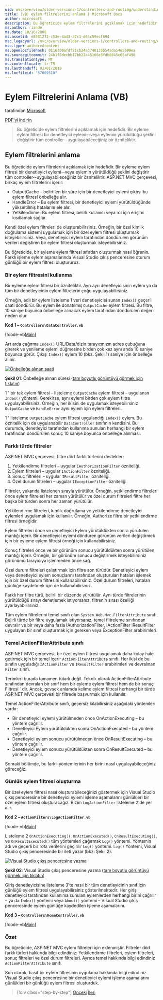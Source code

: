 ```yaml
---
uid: mvc/overview/older-versions-1/controllers-and-routing/understanding-action-filters-vb
title: (VB) eylem filtrelerini anlama | Microsoft Docs
author: microsoft
description: Bu öğreticide eylem filtrelerini açıklamak için hedefidir. Bir eyleme eylem filtresi bir denetleyici eylemi--ya da tüm bir denetleyiciye uygulanan bir özniteliktir...
ms.author: riande
ms.date: 10/16/2008
ms.assetid: e83812f2-c53e-4a43-a7c1-d64c59ecf694
msc.legacyurl: /mvc/overview/older-versions-1/controllers-and-routing/understanding-action-filters-vb
msc.type: authoredcontent
ms.openlocfilehash: 0116306afdf21cb24a374013bb54ada54e5699ea
ms.sourcegitcommit: 24b1f6decbb17bb22a45166e5fdb0845c65af498
ms.translationtype: MT
ms.contentlocale: tr-TR
ms.lasthandoff: 03/01/2019
ms.locfileid: "57069510"
---
```

<a name="understanding-action-filters-vb"></a>Eylem Filtrelerini Anlama (VB)
====================
tarafından [Microsoft](https://github.com/microsoft)

[PDF'yi indirin](http://download.microsoft.com/download/e/f/3/ef3f2ff6-7424-48f7-bdaa-180ef64c3490/ASPNET_MVC_Tutorial_14_VB.pdf)

> Bu öğreticide eylem filtrelerini açıklamak için hedefidir. Bir eyleme eylem filtresi bir denetleyici eylemi--veya eylemin yürütüldüğü şeklini değiştirir tüm controller--uygulayabileceğiniz bir özniteliktir.


## <a name="understanding-action-filters"></a>Eylem filtrelerini anlama

Bu öğreticide eylem filtrelerini açıklamak için hedefidir. Bir eyleme eylem filtresi bir denetleyici eylemi--veya eylemin yürütüldüğü şeklini değiştirir tüm controller--uygulayabileceğiniz bir özniteliktir. ASP.NET MVC çerçevesi, birkaç eylem filtrelerini içerir:

- OutputCache – belirtilen bir süre için bir denetleyici eylemi çıktısı bu eylem filtresi önbelleğe alır.
- HandleError – Bu eylem filtresi, bir denetleyici eylemi yürütüldüğünde yükseltilmiş hatalarını ele alır.
- Yetkilendirme: Bu eylem filtresi, belirli kullanıcı veya rol için erişimi kısıtlamak sağlar.

Kendi özel eylem filtreleri de oluşturabilirsiniz. Örneğin, bir özel kimlik doğrulama sistemi uygulamak için bir özel eylem filtresi oluşturmak isteyebilirsiniz. Veya, denetleyici eylem tarafından döndürülen görünüm verileri değiştiren bir eylem filtresi oluşturmak isteyebilirsiniz.

Bu öğreticide, bir eyleme eylem filtresi sıfırdan oluşturmak nasıl öğrenin. Farklı işleme eylem aşamalarında Visual Studio çıkış penceresine oturum günlüğü bir eylem filtresi oluştururuz.

### <a name="using-an-action-filter"></a>Bir eylem filtresini kullanma

Bir eyleme eylem filtresi bir özniteliktir. Ayrı ayrı denetleyicisinin eylem ya da tüm bir denetleyicinin eylem filtrelerin çoğu uygulayabilirsiniz.

Örneğin, adlı bir eylem listeleme 1 veri denetleyicisi sunan `Index()` geçerli saati döndürür. Bu eylem ile donatılmış `OutputCache` eylem filtresi. Bu filtre, 10 saniye boyunca önbelleğe alınacak eylem tarafından döndürülen değeri neden olur.

**Kod 1 – `Controllers\DataController.vb`**

[!code-vb[Main](understanding-action-filters-vb/samples/sample1.vb)]

Art arda çağırma `Index()` URL/Data/dizin tarayıcınızın adres çubuğuna girerek ve yenileme eylemi düğmesine birden çok kez aynı anda 10 saniye boyunca görür. Çıkışı `Index()` eylem 10 (bkz. Şekil 1) saniye için önbelleğe alınır.


[![Önbelleğe alınan saati](understanding-action-filters-vb/_static/image2.png)](understanding-action-filters-vb/_static/image1.png)

**Şekil 01**: Önbelleğe alınan süresi ([tam boyutlu görüntüyü görmek için tıklatın](understanding-action-filters-vb/_static/image3.png))


1 ' bir tek eylem filtresi – listeleme `OutputCache` eylem filtresi – uygulanan `Index()` yöntemi. Gerekirse, aynı eylemi birden çok eylem filtre uygulayabilirsiniz. Örneğin, her ikisini de uygulamak isteyebilirsiniz `OutputCache` ve `HandleError` aynı eylem için eylem filtreleri.

1 ' listeleme `OutputCache` eylem filtresi uygulandığı `Index()` eylem. Bu öznitelik için de uygulanabilir `DataController` sınıfının kendisini. Bu durumda, denetleyici tarafından kullanıma sunulan herhangi bir eylem tarafından döndürülen sonuç 10 saniye boyunca önbelleğe alınması.

### <a name="the-different-types-of-filters"></a>Farklı türde filtreler

ASP.NET MVC çerçevesi, filtre dört farklı türlerini destekler:

1. Yetkilendirme filtreleri – uygular `IAuthorizationFilter` özniteliği.
2. Eylem filtreleri – uygular `IActionFilter` özniteliği.
3. Sonuç filtreleri – uygular `IResultFilter` özniteliği.
4. Özel durum filtreleri – uygular `IExceptionFilter` özniteliği.

Filtreler, yukarıda listelenen sırayla yürütülür. Örneğin, yetkilendirme filtreleri önce eylem filtreleri her zaman yürütülür ve özel durum filtreleri filtre her başka bir türden sonra her zaman yürütülür.

Yetkilendirme filtreleri, kimlik doğrulama ve yetkilendirme denetleyici eylemleri uygulamak için kullanılır. Örneğin, Authorize filtre bir yetkilendirme filtresi örneğidir.

Eylem filtreleri önce ve denetleyici Eylem yürütüldükten sonra yürütülen mantığı içerir. Bir denetleyici eylemi döndüren görünüm verileri değiştirmek için bir eyleme eylem filtresi örneği için kullanabilirsiniz.

Sonuç filtreleri önce ve bir görünüm sonucu yürütüldükten sonra yürütülen mantığı içerir. Örneğin, bir görünüm sonucu değiştirmek isteyebilirsiniz görünümü tarayıcıya işlenmeden önce sağ.

Özel durum filtreleri çalıştırmak için filtre son türüdür. Denetleyici eylem veya denetleyici eylem sonuçlarını tarafından oluşturulan hataları işlemek için bir özel durum filtresini kullanabilirsiniz. Özel durum filtreleri, hataları günlüğe kaydetmek için de kullanabilirsiniz.

Farklı her filtre türü, belirli bir düzende yürütülür. Aynı türde filtrelerinin yürütüldüğü sırayı denetlemek istiyorsanız, filtrenin sırası özelliği ayarlayabilirsiniz.

Tüm eylem filtrelerini temel sınıfı olan `System.Web.Mvc.FilterAttribute` sınıfı. Belirli türde bir filtre uygulamak istiyorsanız, temel filtreleme sınıfından devralır ve bir veya daha fazla IAuthorizationFilter, IActionFilter IResultFilter uygulayan bir sınıf oluşturmak için gereken veya ExceptionFilter arabirimleri.

### <a name="the-base-actionfilterattribute-class"></a>Temel ActionFilterAttribute sınıfı

ASP.NET MVC çerçevesi, bir özel eylem filtresi uygulamak daha kolay hale getirmek için bir temel içerir `ActionFilterAttribute` sınıfı. Her ikisi de bu sınıfın uyguladığı `IActionFilter` ve `IResultFilter` arabirimleri ve devralınan `Filter` sınıfı.

Terimleri burada tamamen tutarlı değil. Teknik olarak ActionFilterAttribute sınıfından devralan bir sınıf hem bir eyleme eylem filtresi hem de bir sonuç Filtresi ' dir. Ancak, gevşek anlamda kelime eylem filtresi herhangi bir türde ASP.NET MVC çerçevesi bir filtrede başvurmak için kullanılır.

Temel ActionFilterAttribute sınıfı, geçersiz kılabilirsiniz aşağıdaki yöntemleri vardır:

- Bir denetleyici eylemi yürütülmeden önce OnActionExecuting – bu yöntem çağrılır.
- Denetleyici Eylem yürütüldükten sonra OnActionExecuted – bu yöntem çağrılır.
- Denetleyici eylem sonucu yürütülmeden önce OnResultExecuting – bu yöntem çağrılır.
- Denetleyici eylem sonucu yürütüldükten sonra OnResultExecuted – bu yöntem çağrılır.

Sonraki bölümde, bu farklı yöntemlerinin her birini nasıl uygulayabileceğiniz göreceğiz.

### <a name="creating-a-log-action-filter"></a>Günlük eylem filtresi oluşturma

Bir özel eylem filtresi nasıl oluşturabileceğinizi göstermek için Visual Studio çıkış penceresine bir denetleyici eylemi işleme aşamalarını günlükleri bir özel eylem filtresi oluşturacağız. Bizim `LogActionFilter` listeleme 2'de yer alır.

**Kod 2 – `ActionFilters\LogActionFilter.vb`**

[!code-vb[Main](understanding-action-filters-vb/samples/sample2.vb)]

Listeleme 2 `OnActionExecuting()`, `OnActionExecuted()`, `OnResultExecuting()`, ve `OnResultExecuted()` tüm yöntemleri çağırmak `Log()` yöntemi. Yöntemin adı ve geçerli bir rota verilerini geçirilir `Log()` yöntemi. `Log()` Yöntemi, Visual Studio çıkış penceresinde bir ileti yazar (bkz: Şekil 2).


[![Visual Studio çıkış penceresine yazma](understanding-action-filters-vb/_static/image5.png)](understanding-action-filters-vb/_static/image4.png)

**Şekil 02**: Visual Studio çıkış penceresine yazma ([tam boyutlu görüntüyü görmek için tıklatın](understanding-action-filters-vb/_static/image6.png))


Giriş denetleyicisine listeleme 3'te nasıl bir tüm denetleyicinin sınıf için günlüğü eylem filtresi uygulayabilirsiniz gösterilmektedir. Her giriş denetleyici tarafından kullanıma sunulan eylemlerden herhangi birini çağrılır – ya da `Index()` yöntemi veya `About()` yöntemi – Visual Studio çıkış penceresinde eylem günlüğe kaydedilen işleme aşamalarını.

**Kod 3 – `Controllers\HomeController.vb`**

[!code-vb[Main](understanding-action-filters-vb/samples/sample3.vb)]

### <a name="summary"></a>Özet

Bu öğreticide, ASP.NET MVC eylem filtreleri için eklenmiştir. Filtreler dört farklı türleri hakkında bilgi edindiniz: Yetkilendirme filtreleri, eylem filtreleri, sonuç filtreleri ve özel durum filtreleri. Ayrıca temel hakkında bilgi edindiniz `ActionFilterAttribute` sınıfı.

Son olarak, basit bir eylem filtresinin uygulama hakkında bilgi edindiniz. Visual Studio çıkış penceresine bir denetleyici eylemi işleme aşamalarını günlükleri bir günlüğü eylem filtresi oluşturduk.

> [!div class="step-by-step"]
> [Önceki](asp-net-mvc-routing-overview-vb.md)
> [İleri](improving-performance-with-output-caching-vb.md)

